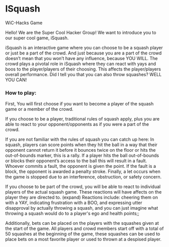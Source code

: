 # ISquash
WiC-Hacks Game

Hello! We are the Super Cool Hacker Group!
We want to introduce you to our super cool game, iSquash.

iSquash is an interactive game where you can choose to be a squash player or just be a part of the crowd. 
And just because you are a part of the crowd doesn’t mean that you won’t have any influence, because YOU WILL. 
The crowd plays a pivotal role in iSquash where they can react with yays and boos to the player/players of their choosing. 
This affects the player/players overall performance. Did I tell you that you can also throw squashes? 
WELL YOU CAN!


### How to play:

First, You will first choose if you want to become a player of the squash game or a member of the crowd.

If you choose to be a player, traditional rules of squash apply, plus you are able to react to your opponent/opponents as if you
were a part of the crowd.

If you are not familiar with the rules of squash you can catch up here:
In squash, players can score points when they hit the ball in a way that their opponent cannot return it before it bounces 
twice on the floor or hits the out-of-bounds marker, this is a rally. 
If a player hits the ball out-of-bounds or blocks their opponent’s access to the ball this will result in a fault. 
Whoever commits a fault, the opponent is given the point. If the fault is a block, the opponent is awarded a penalty stroke. 
Finally, a let occurs when the game is stopped due to an interference, obstruction, or safety concern.

If you choose to be part of the crowd, you will be able to react to individual players of the actual squash game. These reactions
will have affects on the player they are directed to. (expand)
Reactions include: cheering them on with a YAY, indicating frustration with a BOO, and expressing utter disapproval by actually
throwing a squash, and you can just imagine what throwing a squash would do to a player's ego and health points;;

Additionally, bets can be placed on the players with the squashes given at the start of the game.
All players and crowd members start off with a total of 50 squashes at the beginning of the game, these squashes can be used to 
place bets on a most favorite player or used to thrown at a despised player.

